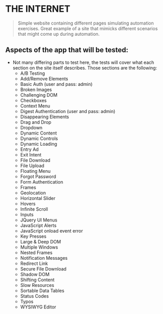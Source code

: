 # THE INTERNET

> Simple website containing different pages simulating automation exercises. Great example of a site that mimicks different scenarios that might come up during automation.

## Aspects of the app that will be tested:

- Not many differing parts to test here, the tests will cover what each section on the site itself describes. Those sections are the following:
  - A/B Testing
  - Add/Remove Elements
  - Basic Auth (user and pass: admin)
  - Broken Images
  - Challenging DOM
  - Checkboxes
  - Context Menu
  - Digest Authentication (user and pass: admin)
  - Disappearing Elements
  - Drag and Drop
  - Dropdown
  - Dynamic Content
  - Dynamic Controls
  - Dynamic Loading
  - Entry Ad
  - Exit Intent
  - File Download
  - File Upload
  - Floating Menu
  - Forgot Password
  - Form Authentication
  - Frames
  - Geolocation
  - Horizontal Slider
  - Hovers
  - Infinite Scroll
  - Inputs
  - JQuery UI Menus
  - JavaScript Alerts
  - JavaScript onload event error
  - Key Presses
  - Large & Deep DOM
  - Multiple Windows
  - Nested Frames
  - Notification Messages
  - Redirect Link
  - Secure File Download
  - Shadow DOM
  - Shifting Content
  - Slow Resources
  - Sortable Data Tables
  - Status Codes
  - Typos
  - WYSIWYG Editor

